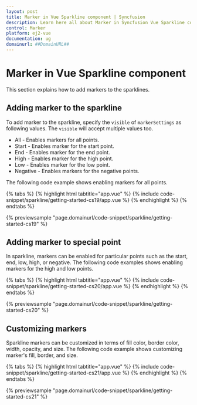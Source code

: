 ```yaml
---
layout: post
title: Marker in Vue Sparkline component | Syncfusion
description: Learn here all about Marker in Syncfusion Vue Sparkline component of Syncfusion Essential JS 2 and more.
control: Marker 
platform: ej2-vue
documentation: ug
domainurl: ##DomainURL##
---
```


# Marker in Vue Sparkline component

This section explains how to add markers to the sparklines.

## Adding marker to the sparkline

To add marker to the sparkline, specify the `visible` of `markerSettings` as following values. The `visible` will accept multiple values too.

* All - Enables markers for all points.
* Start - Enables marker for the start point.
* End - Enables marker for the end point.
* High - Enables marker for the high point.
* Low - Enables marker for the low point.
* Negative - Enables markers for the negative points.

The following code example shows enabling markers for all points.

{% tabs %}
{% highlight html tabtitle="app.vue" %}
{% include code-snippet/sparkline/getting-started-cs19/app.vue %}
{% endhighlight %}
{% endtabs %}
        
{% previewsample "page.domainurl/code-snippet/sparkline/getting-started-cs19" %}

## Adding marker to special point

In sparkline, markers can be enabled for particular points such as the start, end, low, high, or negative. The following code examples shows enabling markers for the high and low points.

{% tabs %}
{% highlight html tabtitle="app.vue" %}
{% include code-snippet/sparkline/getting-started-cs20/app.vue %}
{% endhighlight %}
{% endtabs %}
        
{% previewsample "page.domainurl/code-snippet/sparkline/getting-started-cs20" %}

## Customizing markers

Sparkline markers can be customized in terms of fill color, border color, width, opacity, and size. The following code example shows customizing marker's fill, border, and size.

{% tabs %}
{% highlight html tabtitle="app.vue" %}
{% include code-snippet/sparkline/getting-started-cs21/app.vue %}
{% endhighlight %}
{% endtabs %}
        
{% previewsample "page.domainurl/code-snippet/sparkline/getting-started-cs21" %}
